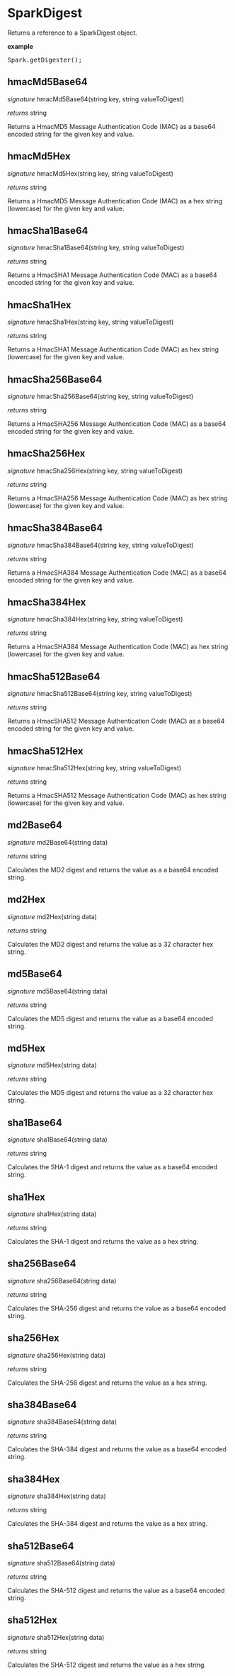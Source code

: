 # SparkDigest

Returns a reference to a SparkDigest object.

<b>example</b>

<pre rel="highlighter" code-brush="js" contenteditable="false">Spark.getDigester();</pre>



## hmacMd5Base64
_signature_ hmacMd5Base64(string key, string valueToDigest)</p>
_returns_ string</p>
Returns a HmacMD5 Message Authentication Code (MAC) as a base64 encoded string for the given key and value.

## hmacMd5Hex
_signature_ hmacMd5Hex(string key, string valueToDigest)</p>
_returns_ string</p>
Returns a HmacMD5 Message Authentication Code (MAC) as a hex string (lowercase) for the given key and value.

## hmacSha1Base64
_signature_ hmacSha1Base64(string key, string valueToDigest)</p>
_returns_ string</p>
Returns a HmacSHA1 Message Authentication Code (MAC) as a base64 encoded string for the given key and value.

## hmacSha1Hex
_signature_ hmacSha1Hex(string key, string valueToDigest)</p>
_returns_ string</p>
Returns a HmacSHA1 Message Authentication Code (MAC) as hex string (lowercase) for the given key and value.

## hmacSha256Base64
_signature_ hmacSha256Base64(string key, string valueToDigest)</p>
_returns_ string</p>
Returns a HmacSHA256 Message Authentication Code (MAC) as a base64 encoded string for the given key and value.

## hmacSha256Hex
_signature_ hmacSha256Hex(string key, string valueToDigest)</p>
_returns_ string</p>
Returns a HmacSHA256 Message Authentication Code (MAC) as hex string (lowercase) for the given key and value.

## hmacSha384Base64
_signature_ hmacSha384Base64(string key, string valueToDigest)</p>
_returns_ string</p>
Returns a HmacSHA384 Message Authentication Code (MAC) as a base64 encoded string for the given key and value.

## hmacSha384Hex
_signature_ hmacSha384Hex(string key, string valueToDigest)</p>
_returns_ string</p>
Returns a HmacSHA384 Message Authentication Code (MAC) as hex string (lowercase) for the given key and value.

## hmacSha512Base64
_signature_ hmacSha512Base64(string key, string valueToDigest)</p>
_returns_ string</p>
Returns a HmacSHA512 Message Authentication Code (MAC) as a base64 encoded string for the given key and value.

## hmacSha512Hex
_signature_ hmacSha512Hex(string key, string valueToDigest)</p>
_returns_ string</p>
Returns a HmacSHA512 Message Authentication Code (MAC) as hex string (lowercase) for the given key and value.

## md2Base64
_signature_ md2Base64(string data)</p>
_returns_ string</p>
Calculates the MD2 digest and returns the value as a a base64 encoded string.

## md2Hex
_signature_ md2Hex(string data)</p>
_returns_ string</p>
Calculates the MD2 digest and returns the value as a 32 character hex string.

## md5Base64
_signature_ md5Base64(string data)</p>
_returns_ string</p>
Calculates the MD5 digest and returns the value as a base64 encoded string.

## md5Hex
_signature_ md5Hex(string data)</p>
_returns_ string</p>
Calculates the MD5 digest and returns the value as a 32 character hex string.

## sha1Base64
_signature_ sha1Base64(string data)</p>
_returns_ string</p>
Calculates the SHA-1 digest and returns the value as a base64 encoded string.

## sha1Hex
_signature_ sha1Hex(string data)</p>
_returns_ string</p>
Calculates the SHA-1 digest and returns the value as a hex string.

## sha256Base64
_signature_ sha256Base64(string data)</p>
_returns_ string</p>
Calculates the SHA-256 digest and returns the value as a base64 encoded string.

## sha256Hex
_signature_ sha256Hex(string data)</p>
_returns_ string</p>
Calculates the SHA-256 digest and returns the value as a hex string.

## sha384Base64
_signature_ sha384Base64(string data)</p>
_returns_ string</p>
Calculates the SHA-384 digest and returns the value as a base64 encoded string.

## sha384Hex
_signature_ sha384Hex(string data)</p>
_returns_ string</p>
Calculates the SHA-384 digest and returns the value as a hex string.

## sha512Base64
_signature_ sha512Base64(string data)</p>
_returns_ string</p>
Calculates the SHA-512 digest and returns the value as a base64 encoded string.

## sha512Hex
_signature_ sha512Hex(string data)</p>
_returns_ string</p>
Calculates the SHA-512 digest and returns the value as a hex string.

